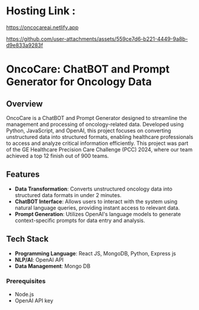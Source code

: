 # Hosting Link :
https://oncocareai.netlify.app


https://github.com/user-attachments/assets/559ce7d6-b221-4449-9a8b-d9e833a9283f


# OncoCare: ChatBOT and Prompt Generator for Oncology Data

## Overview

OncoCare is a ChatBOT and Prompt Generator designed to streamline the management and processing of oncology-related data. Developed using Python, JavaScript, and OpenAI, this project focuses on converting unstructured data into structured formats, enabling healthcare professionals to access and analyze critical information efficiently. This project was part of the GE Healthcare Precision Care Challenge (PCC) 2024, where our team achieved a top 12 finish out of 900 teams.

## Features

- **Data Transformation**: Converts unstructured oncology data into structured data formats in under 2 minutes.
- **ChatBOT Interface**: Allows users to interact with the system using natural language queries, providing instant access to relevant data.
- **Prompt Generation**: Utilizes OpenAI's language models to generate context-specific prompts for data entry and analysis.

## Tech Stack

- **Programming Language**: React JS, MongoDB, Python, Express js
- **NLP/AI**: OpenAI API
- **Data Management**: Mongo DB


### Prerequisites

- Node.js
- OpenAI API key
